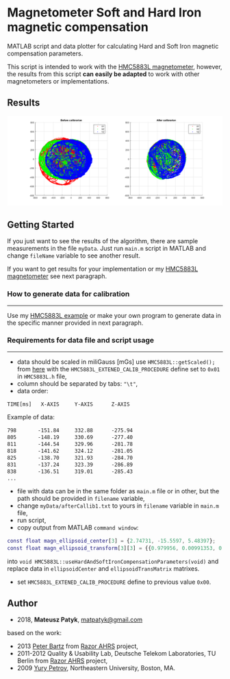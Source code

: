 # Magnetometer Soft and Hard Iron magnetic compensation

MATLAB script and data plotter for calculating Hard and Soft Iron magnetic compensation parameters.

This script is intended to work with the [HMC5883L magnetometer](https://github.com/MatthewPatyk/HMC5883L-Arduino-I2C-library), however, the results from this script **can easily be adapted** to work with other magnetometers or implementations.

## Results

![Before](https://raw.githubusercontent.com/MatthewPatyk/MATLAB-Magnetometer-Hard-and-Soft-Iron-Compensation-Algorithm/master/Results/Result.png)

## Getting Started

If you just want to see the results of the algorithm, there are sample measurements in the file `myData`. Just run `main.m` script in MATLAB and change `fileName` variable to see another result.

If you want to get results for your implementation or my [HMC5883L magnetometer](https://github.com/MatthewPatyk/HMC5883L-Arduino-I2C-library) see next paragraph.

### How to generate data for calibration

---

Use my [HMC5883L example](https://github.com/MatthewPatyk/HMC5883L-Arduino-I2C-library) or make your own program to generate data in the specific manner provided in next paragraph.

### Requirements for data file and script usage

---

- data should be scaled in miliGauss [mGs] use `HMC5883L::getScaled();` from [here](https://github.com/MatthewPatyk/HMC5883L-Arduino-I2C-library) with the `HMC5883L_EXTENED_CALIB_PROCEDURE` define set to `0x01` in `HMC5883L.h` file,
- column should be separated by tabs: `"\t"`,
- data order:

```plaintext
TIME[ms]   X-AXIS     Y-AXIS      Z-AXIS
```

Example of data:

```plaintext
798       -151.84     332.88      -275.94
805       -148.19     330.69      -277.40
811       -144.54     329.96      -281.78
818       -141.62     324.12      -281.05
825       -138.70     321.93      -284.70
831       -137.24     323.39      -286.89
838       -136.51     319.01      -285.43
...
```

- file with data can be in the same folder as `main.m` file or in other, but the path should be provided in `filename` variable,
- change `myData/afterCallib1.txt` to yours in `filename` variable in `main.m` file,
- run script,
- copy output from MATLAB `command window`:

```matlab
const float magn_ellipsoid_center[3] = {2.74731, -15.5597, 5.48397};
const float magn_ellipsoid_transform[3][3] = {{0.979956, 0.00991353, 0.00841591}, {0.00991353, 0.93923, -0.00647764}, {0.00841591, -0.0064776}}
```

into `void HMC5883L::useHardAndSoftIronCompensationParameters(void)` and replace data in `ellipsoidCenter` and `ellipsoidTransMatrix` matrixes.

- set `HMC5883L_EXTENED_CALIB_PROCEDURE` define to previous value `0x00`.

## Author

- 2018, **Mateusz Patyk**, <matpatyk@gmail.com>

based on the work:

- 2013 [Peter Bartz](http://ptrbrtz.net) from [Razor AHRS](https://github.com/Razor-AHRS/razor-9dof-ahrs) project,
- 2011-2012 Quality & Usability Lab, Deutsche Telekom Laboratories, TU Berlin from [Razor AHRS](https://github.com/Razor-AHRS/razor-9dof-ahrs) project,
- 2009 [Yury Petrov](https://www.mathworks.com/matlabcentral/fileexchange/24693-ellipsoid-fit), Northeastern University, Boston, MA.
